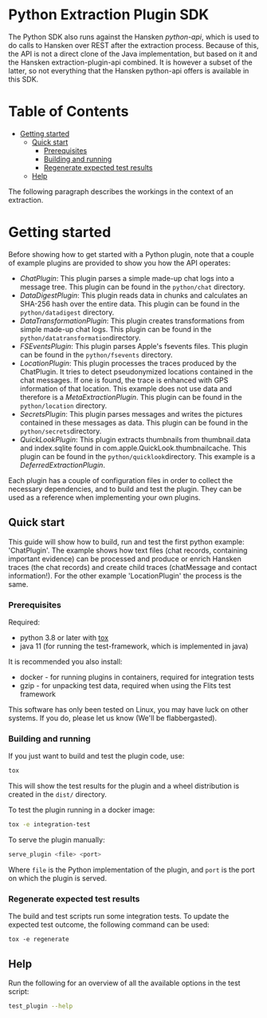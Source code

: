 # Python Extraction Plugin SDK

The Python SDK also runs against the Hansken *python-api*, which is used to do calls to Hansken over REST after the
extraction process. Because of this, the API is not a direct clone of the Java implementation, but based on it and the
Hansken extraction-plugin-api combined. It is however a subset of the latter, so not everything that the Hansken
python-api offers is available in this SDK.

# Table of Contents

* [Getting started](#getting-started)
  * [Quick start](#quick-start)
    * [Prerequisites](#prerequisites)
    * [Building and running](#building-and-running)
    * [Regenerate expected test results](#regenerate-expected-test-results)
  * [Help](#help)

The following paragraph describes the workings in the context of an extraction.

# Getting started

Before showing how to get started with a Python plugin, note that a couple of example plugins are provided to show you how the API operates:
* *ChatPlugin*: This plugin parses a simple made-up chat logs into a message tree. This plugin can be found in the `python/chat` directory.
* *DataDigestPlugin*: This plugin reads data in chunks and calculates an SHA-256 hash over the entire data. This plugin can be found in the `python/datadigest` directory.
* *DataTransformationPlugin*: This plugin creates transformations from simple made-up chat logs. This plugin can be found in the `python/datatransformation`directory.
* *FSEventsPlugin*: This plugin parses Apple's fsevents files. This plugin can be found in the `python/fsevents` directory.
* *LocationPlugin*: This plugin processes the traces produced by the ChatPlugin. It tries to detect pseudonymized locations contained in the chat messages.
  If one is found, the trace is enhanced with GPS information of that location.
  This example does not use data and therefore is a *MetaExtractionPlugin*. This plugin can be found in the `python/location` directory.
* *SecretsPlugin*: This plugin parses messages and writes the pictures contained in these messages as data. This plugin can be found in the `python/secrets`directory.
* *QuickLookPlugin*: This plugin extracts thumbnails from thumbnail.data and index.sqlite found in com.apple.QuickLook.thumbnailcache. 
  This plugin can be found in the `python/quicklook`directory. This example is a *DeferredExtractionPlugin*.


Each plugin has a couple of configuration files in order to collect the necessary dependencies, and to build and test the plugin.
They can be used as a reference when implementing your own plugins.

## Quick start

This guide will show how to build, run and test the first python example: 'ChatPlugin'. The example shows how text files (chat records, containing important evidence) can
be processed and produce or enrich Hansken traces (the chat records) and create child traces (chatMessage and contact information!). For the other example 'LocationPlugin' the process is the same.

### Prerequisites

Required:

- python 3.8 or later with [tox](https://pypi.org/project/tox/)
- java 11 (for running the test-framework, which is implemented in java)

It is recommended you also install:

- docker - for running plugins in containers, required for integration tests
- gzip - for unpacking test data, required when using the Flits test framework

This software has only been tested on Linux, you may have luck on other systems. If you do, please let us know (We'll be
flabbergasted).

### Building and running

If you just want to build and test the plugin code, use:
```bash
tox
```

This will show the test results for the plugin and a wheel distribution is created in the `dist/` directory.

To test the plugin running in a docker image:
```bash
tox -e integration-test
```

To serve the plugin manually:

```bash
serve_plugin <file> <port>
```
Where `file` is the Python implementation of the plugin, and `port` is the port on which the plugin is served.


### Regenerate expected test results
The build and test scripts run some integration tests. To update the expected test outcome, the following command can be used:
```
tox -e regenerate
```


## Help
Run the following for an overview of all the available options in the test script:
```bash
test_plugin --help
```
